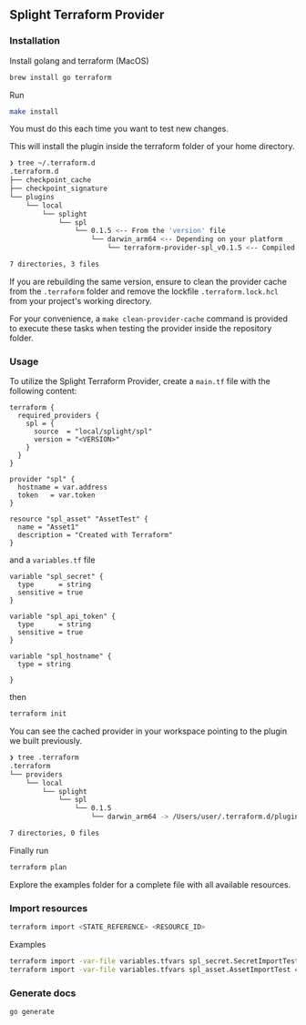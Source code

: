 ## Splight Terraform Provider

### Installation

Install golang and terraform (MacOS)

```bash
brew install go terraform
```

Run

```bash
make install
```

You must do this each time you want to test new changes.

This will install the plugin inside the terraform folder of your home directory.

```bash
❯ tree ~/.terraform.d
.terraform.d
├── checkpoint_cache
├── checkpoint_signature
└── plugins
    └── local
        └── splight
            └── spl
                └── 0.1.5 <-- From the 'version' file
                    └── darwin_arm64 <-- Depending on your platform
                        └── terraform-provider-spl_v0.1.5 <-- Compiled binary

7 directories, 3 files
```
If you are rebuilding the same version, ensure to clean the provider cache from the ```.terraform```
folder and remove the lockfile ```.terraform.lock.hcl``` from your project's working directory.

For your convenience, a ```make clean-provider-cache``` command is provided to execute these tasks when
testing the provider inside the repository folder.

### Usage

To utilize the Splight Terraform Provider, create a ```main.tf``` file with the following content:

```hcl
terraform {
  required_providers {
    spl = {
      source  = "local/splight/spl"
      version = "<VERSION>"
    }
  }
}

provider "spl" {
  hostname = var.address
  token   = var.token
}

resource "spl_asset" "AssetTest" {
  name = "Asset1"
  description = "Created with Terraform"
}
```
and a ```variables.tf``` file
```hcl
variable "spl_secret" {
  type      = string
  sensitive = true
}

variable "spl_api_token" {
  type      = string
  sensitive = true
}

variable "spl_hostname" {
  type = string

}
```

then

```bash
terraform init
```

You can see the cached provider in your workspace pointing to the plugin we built previously.

```bash
❯ tree .terraform
.terraform
└── providers
    └── local
        └── splight
            └── spl
                └── 0.1.5
                    └── darwin_arm64 -> /Users/user/.terraform.d/plugins/local/splight/spl/0.1.5/darwin_arm64

7 directories, 0 files
```

Finally run

```bash
terraform plan
```

Explore the examples folder for a complete file with all available resources.

### Import resources

```sh
terraform import <STATE_REFERENCE> <RESOURCE_ID>
```

Examples

```sh
terraform import -var-file variables.tfvars spl_secret.SecretImportTest 3e408b18-79df-465b-850d-6629088224de
terraform import -var-file variables.tfvars spl_asset.AssetImportTest 4e408b18-79df-465b-850d-6629088224de
```

### Generate docs

```
go generate
```
